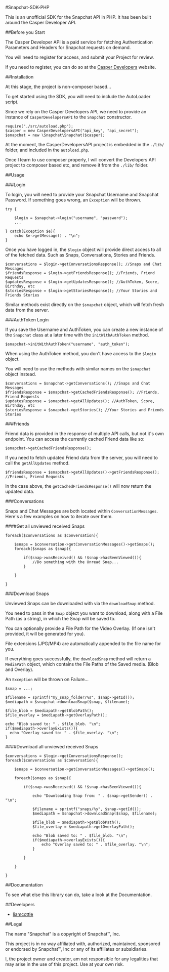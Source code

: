 #Snapchat-SDK-PHP

This is an unofficial SDK for the Snapchat API in PHP. It has been built around the Casper Developer API.

##Before you Start

The Casper Developer API is a paid service for fetching Authentication Parameters and Headers for Snapchat requests on demand.

You will need to register for access, and submit your Project for review.

If you need to register, you can do so at the [Casper Developers](https://developers.casper.io) website.

##Installation

At this stage, the project is non-composer based...

To get started using the SDK, you will need to include the AutoLoader script.

Since we rely on the Casper Developers API, we need to provide an instance of `CasperDevelopersAPI` to the `Snapchat` constructor.

```
require("./src/autoload.php");
$casper = new CasperDevelopersAPI("api_key", "api_secret");
$snapchat = new \Snapchat\Snapchat($casper);
```

At the moment, the CasperDevelopersAPI project is embedded in the `./lib/` folder, and included in the `autoload.php`.

Once I learn to use composer properly, I will convert the Developers API project to composer based etc, and remove it from the `./lib/` folder.

##Usage

###Login

To login, you will need to provide your Snapchat Username and Snapchat Password. If something goes wrong, an `Exception` will be thrown.

```
try {

    $login = $snapchat->login("username", "password");
    ...

} catch(Exception $e){
    echo $e->getMessage() . "\n";
}
```

Once you have logged in, the `$login` object will provide direct access to all of the fetched data. Such as Snaps, Conversations, Stories and Friends.

```
$conversations = $login->getConversationsResponse(); //Snaps and Chat Messages
$friendsResponse = $login->getFriendsResponse(); //Friends, Friend Requests
$updatesResponse = $login->getUpdatesResponse(); //AuthToken, Score, Birthday, etc
$storiesResponse = $login->getStoriesResponse(); //Your Stories and Friends Stories
```

Similar methods exist directly on the `$snapchat` object, which will fetch fresh data from the server.

###AuthToken Login

If you save the Username and AuthToken, you can create a new instance of the `Snapchat` class at a later time with the `initWithAuthToken` method.

```
$snapchat->initWithAuthToken("username", "auth_token");
```

When using the AuthToken method, you don't have access to the `$login` object.

You will need to use the methods with similar names on the `$snapchat` object instead.

```
$conversations = $snapchat->getConversations(); //Snaps and Chat Messages
$friendsResponse = $snapchat->getCachedFriendsResponse(); //Friends, Friend Requests
$updatesResponse = $snapchat->getAllUpdates(); //AuthToken, Score, Birthday, etc
$storiesResponse = $snapchat->getStories(); //Your Stories and Friends Stories
```

###Friends

Friend data is provided in the response of multiple API calls, but not it's own endpoint. You can access the currently cached Friend data like so:

```
$snapchat->getCachedFriendsResponse();
```

If you need to fetch updated Friend data from the server, you will need to call the `getAllUpdates` method.

```
$friendsResponse = $snapchat->getAllUpdates()->getFriendsResponse(); //Friends, Friend Requests
```

In the case above, the `getCachedFriendsResponse()` will now return the updated data.

###Conversations

Snaps and Chat Messages are both located within `ConversationMessages`. Here's a few examples on how to iterate over them.

####Get all unviewed received Snaps

```
foreach($conversations as $conversation){

    $snaps = $conversation->getConversationMessages()->getSnaps();
    foreach($snaps as $snap){

        if($snap->wasReceived() && !$snap->hasBeenViewed()){
            //Do something with the Unread Snap...
        }

    }

}
```

###Download Snaps

Unviewed Snaps can be downloaded with via the `downloadSnap` method.

You need to pass in the `Snap` object you want to download, along with a File Path (as a string), in which the Snap will be saved to.

You can optionally provide a File Path for the Video Overlay. (If one isn't provided, it will be generated for you).

File extensions (JPG/MP4) are automatically appended to the file name for you.

If everything goes successfully, the `downloadSnap` method will return a `MediaPath` object, which contains the File Paths of the Saved media. (Blob and Overlay).

An `Exception` will be thrown on Failure...

```
$snap = ...;

$filename = sprintf("my_snap_folder/%s", $snap->getId());
$mediapath = $snapchat->downloadSnap($snap, $filename);

$file_blob = $mediapath->getBlobPath();
$file_overlay = $mediapath->getOverlayPath();

echo "Blob saved to: " . $file_blob. "\n";
if($mediapath->overlayExists()){
  echo "Overlay saved to: " . $file_overlay. "\n";
}
```

####Download all unviewed received Snaps

```
$conversations = $login->getConversationsResponse();
foreach($conversations as $conversation){

    $snaps = $conversation->getConversationMessages()->getSnaps();
    
    foreach($snaps as $snap){

        if($snap->wasReceived() && !$snap->hasBeenViewed()){

            echo "Downloading Snap from: " . $snap->getSender() . "\n";

            $filename = sprintf("snaps/%s", $snap->getId());
            $mediapath = $snapchat->downloadSnap($snap, $filename);

            $file_blob = $mediapath->getBlobPath();
            $file_overlay = $mediapath->getOverlayPath();

            echo "Blob saved to: " . $file_blob. "\n";
            if($mediapath->overlayExists()){
                echo "Overlay saved to: " . $file_overlay. "\n";
            }

        }

    }

}
```

##Documentation

To see what else this library can do, take a look at the Documentation.

##Developers

- [liamcottle](https://github.com/liamcottle)

##Legal

The name "Snapchat" is a copyright of Snapchat™, Inc.

This project is in no way affiliated with, authorized, maintained, sponsored or endorsed by Snapchat™, Inc or any of its affiliates or subsidiaries.

I, the project owner and creator, am not responsible for any legalities that may arise in the use of this project. Use at your own risk.